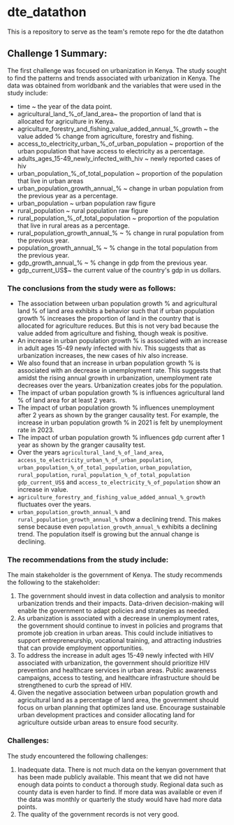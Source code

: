 # dte_datathon
This is a repository to serve as the team's remote repo for the dte datathon

## Challenge 1 Summary:
The first challenge was focused on urbanization in Kenya.
The study sought to find the patterns and trends associated with urbanization in Kenya.
The data was obtained from worldbank and the variables that were used in the study include:
* time ~ the year of the data point.
* agricultural_land_%_of_land_area~ the proportion of land that is allocated for agriculture in Kenya.
* agriculture_forestry_and_fishing_value_added_annual_%_growth ~ the value added % change from agriculture, forestry and fishing.
* access_to_electricity_urban_%_of_urban_population ~ proportion of the urban population that have access to electricity as a percentage.
* adults_ages_15-49_newly_infected_with_hiv ~ newly reported cases of hiv
* urban_population_%_of_total_population ~ proportion of the population that live in urban areas
* urban_population_growth_annual_% ~ change in urban population from the previous year as a percentage.
* urban_population ~ urban population raw figure
* rural_population ~ rural population raw figure
* rural_population_%_of_total_population ~ proportion of the population that live in rural areas as a percentage.
* rural_population_growth_annual_% ~ % change in rural population from the previous year.
* population_growth_annual_% ~ % change in the total population from the previous year.
* gdp_growth_annual_% ~ % change in gdp from the previous year.
* gdp_current_US$~ the current value of the country's gdp in us dollars.

### The conclusions from the study were as follows:
* The association between urban population growth % and agricultural land % of land area exhibits a behavior such that if urban population growth % increases the proportion of land in the country that is allocated for agriculture reduces. But this is not very bad because the value added from agriculture and fishing, though weak is positive.
* An increase in urban population growth % is associated with an increase in adult ages 15-49 newly infected with hiv. This suggests that as urbanization increases, the new cases of hiv also increase.
* We also found that an increase in urban population growth % is associated with an decrease in unemployment rate. This suggests that amidst the rising annual growth in urbanization, unemployment rate decreases over the years. Urbanization creates jobs for the population.
* The impact of urban population growth % is influences agricultural land % of land area for at least 2 years.
* The impact of urban population growth % influences unemployment after 2 years as shown by the granger causality test. For example, the increase in urban population growth % in 2021 is felt by unemployment rate in 2023.
* The impact of urban population growth % influences gdp current after 1 year as shown by the granger causality test.
*  Over the years `agricultural_land_%_of_land_area`, `access_to_electricity_urban_%_of_urban_population`, `urban_population_%_of_total_population`, `urban_population`, `rural_population`, `rural_population_%_of_total_population` `gdp_current_US$` and `access_to_electricity_%_of_population` show an increase in value.
* `agriculture_forestry_and_fishing_value_added_annual_%_growth` fluctuates over the years.
* `urban_population_growth_annual_%` and `rural_population_growth_annual_%` show a declining trend. This makes sense because even `population_growth_annual_%` exhibits a declining trend. The population itself is growing but the annual change is declining.

### The recommendations from the study include:
The main stakeholder is the government of Kenya. The study recommends the following to the stakeholder:
1. The government should invest in data collection and analysis to monitor urbanization trends and their impacts. Data-driven decision-making will enable the government to adapt policies and strategies as needed.
2. As urbanization is associated with a decrease in unemployment rates, the government should continue to invest in policies and programs that promote job creation in urban areas. This could include initiatives to support entrepreneurship, vocational training, and attracting industries that can provide employment opportunities.
3. To address the increase in adult ages 15-49 newly infected with HIV associated with urbanization, the government should prioritize HIV prevention and healthcare services in urban areas. Public awareness campaigns, access to testing, and healthcare infrastructure should be strengthened to curb the spread of HIV.
4. Given the negative association between urban population growth and agricultural land as a percentage of land area, the government should focus on urban planning that optimizes land use. Encourage sustainable urban development practices and consider allocating land for agriculture outside urban areas to ensure food security.

### Challenges:
The study encountered the following challenges:
1. Inadequate data. There is not much data on the kenyan government that has been made publicly available. This meant that we did not have enough data points to conduct a thorough study. Regional data such as county data is even harder to find. If more data was available or even if the data was monthly or quarterly the study would have had more data points.
2. The quality of the government records is not very good.
